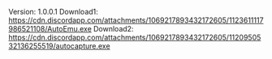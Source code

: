 Version: 1.0.0.1
Download1: https://cdn.discordapp.com/attachments/1069217893432172605/1123611117986521108/AutoEmu.exe
Download2: https://cdn.discordapp.com/attachments/1069217893432172605/1120950532136255519/autocapture.exe
